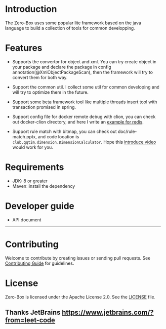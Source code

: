 # Introduction

The Zero-Box uses some popular lite framework based on the java language to build a collection of tools for common developping.

# Features
* Supports the convertor for object and xml. You can try create object in your package and declare the package in config annotation(@XmlObjectPackageScan), then the framework will try to convert them for both way.

* Support the common util. I collect some util for common developing and will try to optimize them in the future.

* Support some beta framework tool like multiple threads insert tool with transaction promised in spring.

* Support config file for docker remote debug with clion, you can check out docker-clion directory, and here I write an [example for redis](https://qqtim.club/2021/07/17/gdb-debug-remote/). 

* Support rule match with bitmap, you can check out doc/rule-match.pptx, and code location is `club.qqtim.dimension.DimensionCalculator`. Hope this [introduce video](https://www.bilibili.com/video/bv1dq4y1N7EM) would work for you.

# Requirements
* JDK: 8 or greater
* Maven: install the dependency

# Developer guide
* API document 

---------

# Contributing
Welcome to contribute by creating issues or sending pull requests. See [Contributing Guide](CONTRIBUTING.md) for guidelines.



# License
Zero-Box is licensed under the Apache License 2.0. See the [LICENSE](LICENSE) file.


## Thanks JetBrains https://www.jetbrains.com/?from=leet-code
